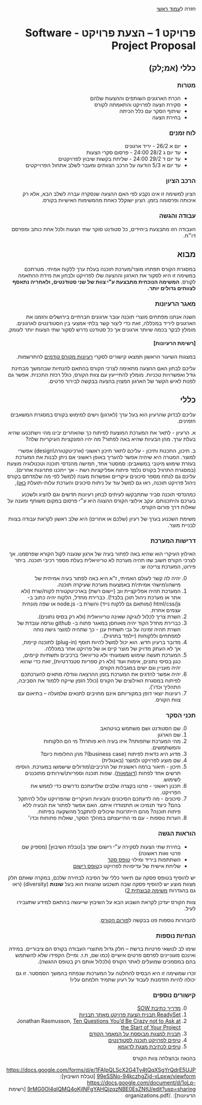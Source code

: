 
<div dir="rtl">
<div>
</div>

חזרה ל[עמוד ראשי](../../..)

# פרויקט 1 – הצעת פרויקט - Software Project Proposal

## כללי (אמ;לק)

### מטרות 
- הכרת הארגונים השותפים וההצעות שלהם
- סקירת הצעה לפרויקט והתאמתה לקורס
- שיתוף הסקר עם כלל הכיתה
- בחירת הצעה

### לוח זמנים
- יום א 26/2 - יריד ארגונים
- עד יום ג 28/2 24:00 - פרסום סקרי הצעות
- עד יום ד 29/2 24:00 - שליחת בקשות שיבוץ לפרויקטים
- עד יום א 5/3 הודעה על הרכב הצוותים ומעבר לשלב אתחול הפרוייקטים

### הרכב הציון
הציון למשימה זו אינו נקבע לפי האם ההצעה שנסקרה עברה לשלב הבא, אלא רק איכותה ופרסומה בזמן. הציון ישוקלל כאחת מהמשימות האישיות בקורס.

### עבודה והגשה
העבודה הזו מתבצעת ביחידים, כל סטודנט סוקר שתי הצעות ולכל אחת כותב ומפרסם דו״ח.

## מבוא

במסגרת הקורס תפתחו מוצר/מערכת תוכנה בעלת ערך ללקוח אמיתי. מטרתכם במשימה זו היא לסקור את הארגון וההצעה שלו לפרויקט ולבחון את מידת ההתאמה לקורס.
**המשימה הנוכחית מתבצעת ע"י צוות של שני סטודנטים, ולאחריה  נתאסף לצוותים גדולים יותר.**

### מאגר הרעיונות

השנה אנחנו מפתחים מוצרי תוכנה עובר ארגונים חברתיים בירושלים והזמנו את הארגונים ליריד במכללה, זאת כדי ליצור קשר בלתי אמצעי בין הסטודנטים לארגונים. מומלץ לבקר בכמה שיותר ארגונים אך כל סטודנט נדרש לסקור שתי הצעות יותר לעומק.

#### [רשימת הרעיונות]

במצגות השיעור הראשון תמצאו קישורים לסקרי [רעיונות מקורס קודמים][prev-ideas] להתרשמות. 

עליכם לבחון האם ההצעה מתאימה לצרכי הקורס בהתאם להנחיות שבהמשך מבחינת גודל ואפשרויות טכניות. מומלץ להתיייעץ עם צוות הקורס, כולל רכזת התכנית. אפשר גם לפנות לאיש הקשר של הארגון המצוין בהצעה בבקשה לבירור פרטים.


## כללי

עליכם לבדוק שהרעיון הוא בעל ערך (לארגון) וישים למימוש בקורס במסגרת המשאבים הזמינים.

א.	הרעיון - לתאר את המערכת המוצעת לפיתוח כך שהאחרים יבינו מהי וישתכנעו שהיא בעלת ערך. מהן הבעיות שהיא באה לפתור? מה יהיו הפונקציות העיקריות שלה?

ב.	תיכון, התכנות ותיכון -  עליכם לתאר תיכון ראשוני (ארכיטקטורה\design) אפשרי למוצר. המטרה היא שיהיה אפשר להעריך באופן ראשוני אם ניתן לבנות את המערכת בעזרת שימוש מיטבי במשאבים: סמסטר אחד, חמישה מהנדסי תוכנה וטכנולוגיה מוצעת (במסגרת התרגיל בקורס נלמד פיתוח אפליקציות רשת - אך ייתכנו פתרונות אחרים). עליכם גם לנתח מספר סיכונים עיקריים ואפשרות מענה (למשל לפי מה שלמדתם בקורס ניהול פרויקט תוכנה, ראו גם למשל עוד על ניתוח סיכונים והערכת עלות-תועלת [כאן][google-blog-risk]),

כמהנדסי תוכנה סביר שתתבקשו לעיתים לבחון רעיונות חדשים וגם להציג ולשכנע בערכם והיתכנותם. עקב אילוצי הקורס ההצגה היא ע״י פרסום במקום משותף ומענה על שאלות דרך פורום הקורס.

משימת השכנוע בערך של רעיון (שלכם או אחרים) היא שלב ראשון לקראת עבודה בצוות לבניית מוצר.

### דרישות המערכת

האילוץ העיקרי הוא שהיא באה לפתור בעיה של ארגון שנענה לקול הקורא שפרסמנו. אך לצרכי הקורס חשוב שזו תהיה מערכת לא טריוויאלית בעלת מספר רכיבי תוכנה.
ביתר פירוט, המערכת צריכה ש:

0. יהיה לה קשר לעולם האמיתי, ז"א היא באה לפתור בעיה אמיתית של מישהו\מישהי אמיתי\ת באמצעות מערכת שעיקרה תוכנה.
0. המערכת תהיה אפליקציית ווב (יישום רשת) בארכיטקטורת לקוח/שרת (ולא אתר או מערכת ניהול תוכן בלבד!). כברירת מחדל, הלקוח יהיה כתוב ב- html/css/js (ומותאם גם ללקוח נייד) והשרת ב- node.js או שפה מונחית עצמים אחרת.
0. השרת צריך לכלול לוגיקה שאינה טריוויאלית (ולא רק בסיס נתונים).
0.	כברירת מחדל הקוד יהיה מאוחסן במאגר פתוח ב- github וגרסה עובדת של השרת תהיה זמינה על גבי תשתית ענן - כך שתהיה למוצר גישה נוחה למפתחים וללקוחות (יילמד בתרגיל).
0. מדובר ברעיון חדש. הוא יכול למשל להיות תוסף (plug-in) לתוכנה קיימת, אך לא העתק מדויק של מוצר קיים או של פרויקט אחר במכללה.
0. המערכת תעשה שימוש משמעותי ולא טריוויאלי ברכיבים ותשתיות קיימים, כגון בסיסי נתונים, אימות ועוד (ולא רק ספריות סטנדרטיות), זאת כדי שהוא יהיה מעניין וגם ישים במגבלות הקורס.
0. יהיה אפשר להדגים את המערכת בזמן ההרצאה וגודלה מתאים להערכתכם לפיתוח במסגרת האילוצים של הקורס (כולל הזמן שייקח ללמוד את הסביבה, התהליך וכדו').
0. רעיונות יוצאי דופן במקוריותם אינם מחויבים לתנאים שלמעלה – בתיאום עם צוות הקורס.

### תכני הסקר

0. שם הסטודנט ושם משתמש בגיטהאב
0. שם הארגון
0. מהי המערכת שתפותח? איזו בעיה היא פותרת? מי הם הלקוחות והמשתמשים.
0. מדוע היא כדאית לפיתוח (business case)? מהן החלופות כיום? 
0. שם מוצע לפרויקט ולמוצר (באנגלית)
0. תיכון - תיאור ברמה ראשונית של הרכיבים\מודולים שישמשו במערכת. הוסיפו תרשים אחד לפחות ([דוגמאות][uml-diagrams]). שפות תוכנה וספריות\שירותים מתוכננים לשימוש. 
0. תכנון ראשוני - פרטו בקצרה שלבים שלדעתכם נדרשים כדי לממש את הפרויקט.
0. סיכונים -  מה לדעתכם הסיכונים והבעיות העיקריים שהפרויקט עלול להיתקל בהם? כיצד תנמיכו או תתמודדו איתם. האם אפשר לפתור את הבעיה ללא פיתוח תוכנה? מהם הייתרונות שיכולים להתקבל מהשקעה בפיתוח. 
0. הערות נוספות - עם מי התייעצתם במהלך הסקר, שאלות פתוחות וכדו׳

### הוראות הגשה

- בחירת שתי הצעות לסקירה ע״י רישום שמך ב[טבלת השיבוץ]  (מספיק שם פרטי ואות ראשונה)
- השתתפות ביריד ומילוי [טופס סקר]ֿ
- שליחת אישית של עדיפויות לפרויקט ב[טופס רישום] 

יש להוסיף בטופס פסקה עם תיאור כללי של הסיבה לבחירה שלכם, במקרה שאתם חלק מצוות מוצע יש להוסיף פסקה שבה תשכנעו שהצוות הוא בעל **שונות** (diversity) (ראו גם בהגדרות [משימה קבוצתית 2][project2])

צוות הקורס יעדכן לקראת השבוע הבא על השיבוץ שייעשה בהתאם למידע שתעבירו לעיל.

להבהרות נוספות פנו בבקשה ל[פורום הקורס].


### הנחיות נוספות
שימו לב לנושאי פרטיות ברשת – חלק גדול מתוצרי העבודה בקורס הם ציבוריים. במידה ואינכם מעוניינים לפרסם פרטים אישיים (כמו שם, ת.ז. ומייל) הקפידו שלא להשתמש בהם במסמכים שמועלים לאתר הקורס (ולכלול אותם רק בטופס ההגשה).


זכרו שמשימה זו היא הבסיס להחלטה על המערכות שנפתח בהמשך הסמסטר. זו גם יכולה להיות הזדמנות לעבוד על רעיון שתמיד חלמתם עליו!

### קישורים נוספים

0.	[מדריך כתיבת SOW]( http://www.rfpsolutions.ca/files/SOW_Writing_Guide2.pdf)
0. [ReadySet תבנית הצעת פרויקט מאתר תבניות](http://readyset.tigris.org/nonav/templates/proposal.html)
0.	Jonathan Rasmusson, [Ten Questions You’d Be Crazy not to Ask at the Start of Your Project](
http://www.pragprog.com/magazines/2010-10/way-of-the-agile-warrior)
0. [תבנית למצגת מבוססת על המאמר הקודם](http://agilewarrior.files.wordpress.com/2011/02/blank-inception-deck1.pptx)
0. [טיפים לפרויקט תוכנה לסטודנטים](http://www.comp.nus.edu.sg/~damithch/guide3e/)
0.	[טיפים לכתיבת מצגת לדוגמא](http://www.slideshare.net/Digitaldarren/top-tips-for-power-point-ignite-style-presentation)

בהנאה ובהצלחה
צוות הקורס

<!-- Links -->
[prev-ideas]:  https://github.com/jce-il/se-class/wiki/PastIdeas
[past-projects]: https://github.com/jce-il/se-class/wiki/PastProjects
[community-ideas]: https://github.com/jce-il/se-class/wiki/community-ideas
[community-pool]: https://docs.google.com/spreadsheets/d/1WS4-7GT-pvlxol_EYN-6Fpd80BRhzqKQ-OMDm9LgNJA/edit#gid=0
[project2]: [[project/project2-team]]
[google-blog-risk]: https://testing.googleblog.com/2016/06/the-inquiry-method-for-test-planning.html
[uml-diagrams]: http://en.wikipedia.org/wiki/Applications_of_UML
[פורום הקורס]: https://gitter.im/jce-il/se17b
[טופס רישום]:  https://docs.google.com/forms/d/e/1FAIpQLScX2G4Ty4tQqXSgYrQdrE5UJP99eSSNo-94kczhgZjd-vLpxw/viewform
[טופס סקר]: https://docs.google.com/forms/d/e/1FAIpQLScmCD1Pfj01_5YuoVklb7bSpSLNe9cVBEsS3MdvPzAqPgp0PA/viewform
https://docs.google.com/forms/d/e/1FAIpQLScX2G4Ty4tQqXSgYrQdrE5UJP99eSSNo-94kczhgZjd-vLpxw/viewform
[טבלת השיבוץ]: https://docs.google.com/document/d/1oLp-9rMG0Ol4qlQMQ4oKjlNFgYAHQjzqzNBE0EsZNtU/edit?usp=sharing
[רשימת הרעיונות]: ./organizations.pdf


</div>

